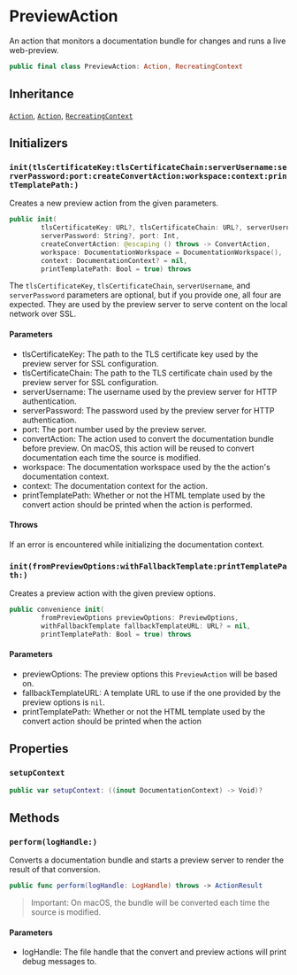 # PreviewAction

An action that monitors a documentation bundle for changes and runs a live web-preview.

``` swift
public final class PreviewAction: Action, RecreatingContext 
```

## Inheritance

[`Action`](/Action), [`Action`](/Action), [`RecreatingContext`](/RecreatingContext)

## Initializers

### `init(tlsCertificateKey:tlsCertificateChain:serverUsername:serverPassword:port:createConvertAction:workspace:context:printTemplatePath:)`

Creates a new preview action from the given parameters.

``` swift
public init(
        tlsCertificateKey: URL?, tlsCertificateChain: URL?, serverUsername: String?,
        serverPassword: String?, port: Int,
        createConvertAction: @escaping () throws -> ConvertAction,
        workspace: DocumentationWorkspace = DocumentationWorkspace(),
        context: DocumentationContext? = nil,
        printTemplatePath: Bool = true) throws
```

The `tlsCertificateKey`, `tlsCertificateChain`, `serverUsername`,  and `serverPassword`
parameters are optional, but if you provide one, all four are expected. They are used by the preview server
to serve content on the local network over SSL.

#### Parameters

  - tlsCertificateKey: The path to the TLS certificate key used by the preview server for SSL configuration.
  - tlsCertificateChain: The path to the TLS certificate chain used by the preview server for SSL configuration.
  - serverUsername: The username used by the preview server for HTTP authentication.
  - serverPassword: The password used by the preview server for HTTP authentication.
  - port: The port number used by the preview server.
  - convertAction: The action used to convert the documentation bundle before preview. On macOS, this action will be reused to convert documentation each time the source is modified.
  - workspace: The documentation workspace used by the the action's documentation context.
  - context: The documentation context for the action.
  - printTemplatePath: Whether or not the HTML template used by the convert action should be printed when the action is performed.

#### Throws

If an error is encountered while initializing the documentation context.

### `init(fromPreviewOptions:withFallbackTemplate:printTemplatePath:)`

Creates a preview action with the given preview options.

``` swift
public convenience init(
        fromPreviewOptions previewOptions: PreviewOptions,
        withFallbackTemplate fallbackTemplateURL: URL? = nil,
        printTemplatePath: Bool = true) throws
```

#### Parameters

  - previewOptions: The preview options this `PreviewAction` will be based on.
  - fallbackTemplateURL: A template URL to use if the one provided by the preview options is `nil`.
  - printTemplatePath: Whether or not the HTML template used by the convert action should be printed when the action

## Properties

### `setupContext`

``` swift
public var setupContext: ((inout DocumentationContext) -> Void)?
```

## Methods

### `perform(logHandle:)`

Converts a documentation bundle and starts a preview server to render the result of that conversion.

``` swift
public func perform(logHandle: LogHandle) throws -> ActionResult 
```

> Important: On macOS, the bundle will be converted each time the source is modified.

#### Parameters

  - logHandle: The file handle that the convert and preview actions will print debug messages to.

